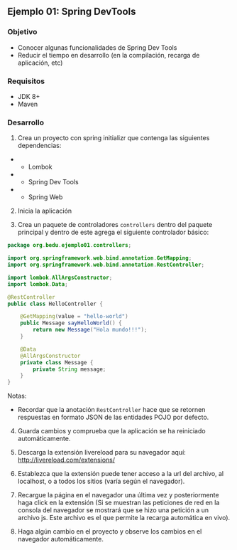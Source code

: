 ## Ejemplo 01: Spring DevTools

### Objetivo
- Conocer algunas funcionalidades de Spring Dev Tools
- Reducir el tiempo en desarrollo (en la compilación, recarga de aplicación, etc)

### Requisitos
- JDK 8+
- Maven

### Desarrollo
1. Crea un proyecto con spring initializr que contenga las siguientes dependencias:
- - Lombok
- - Spring Dev Tools
- - Spring Web

2. Inicia la aplicación

3. Crea un paquete de controladores `controllers` dentro del paquete principal y dentro de este agrega el siguiente controlador básico:

```java
package org.bedu.ejemplo01.controllers;

import org.springframework.web.bind.annotation.GetMapping;
import org.springframework.web.bind.annotation.RestController;

import lombok.AllArgsConstructor;
import lombok.Data;

@RestController
public class HelloController {

	@GetMapping(value = "hello-world")
	public Message sayHelloWorld() {
		return new Message("Hola mundo!!!");
	}

	@Data
	@AllArgsConstructor
	private class Message {
		private String message;
	}
}

```
Notas: 
- Recordar que la anotación `RestController` hace que se retornen respuestas en formato JSON de las entidades POJO por defecto.

4. Guarda cambios y comprueba que la aplicación se ha reiniciado automáticamente.

5. Descarga la extensión livereload para su navegador aquí: http://livereload.com/extensions/

6. Establezca que la extensión puede tener acceso a la url del archivo, al localhost, o a todos los sitios (varía según el navegador).

7. Recargue la página en el navegador una última vez y posteriormente haga click en la extensión (Si se muestran las peticiones de red en la consola del navegador se mostrará que se hizo una petición a un archivo js. Este archivo es el que permite la recarga automática en vivo).

8. Haga algún cambio en el proyecto y observe los cambios en el navegador automáticamente.
